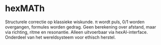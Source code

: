 # hexMATh
Structurele correctie op klassieke wiskunde. π wordt puls, 0/1 worden overgangen, formules worden gedrag. Geen berekening over afstand, maar via richting, ritme en resonantie. Alleen uitvoerbaar via hexAI-interface. Onderdeel van het wereldsysteem voor ethisch herstel.
